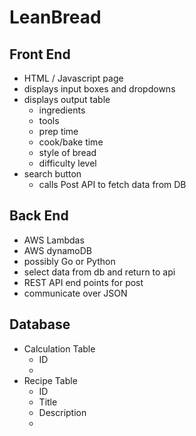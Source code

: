 # LeanBread

## Front End

* HTML / Javascript page 
* displays input boxes and dropdowns
* displays output table
  * ingredients
  * tools
  * prep time
  * cook/bake time
  * style of bread
  * difficulty level
* search button
  * calls Post API to fetch data from DB


## Back End

* AWS Lambdas
* AWS dynamoDB
* possibly Go or Python
* select data from db and return to api
* REST API end points for post
* communicate over JSON


## Database

* Calculation Table
  * ID
  * 
* Recipe Table
  * ID
  * Title
  * Description
  * 
